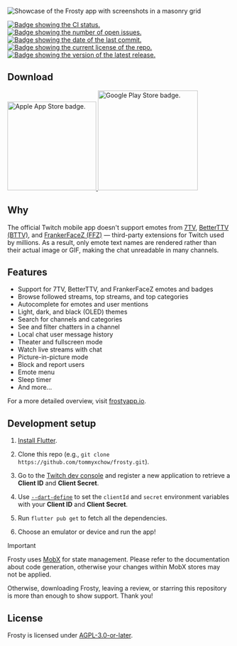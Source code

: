 ![Showcase of the Frosty app with screenshots in a masonry grid](https://github.com/tommyxchow/frosty/assets/54859075/09178dcc-2fd2-4618-8076-502719159424)

<p>
  <a href="https://github.com/tommyxchow/frosty/actions/workflows/ci.yml">
    <img
      alt="Badge showing the CI status."
      src="https://github.com/tommyxchow/frosty/actions/workflows/ci.yml/badge.svg"
    />
  </a>
  <a href="https://github.com/tommyxchow/frosty/issues">
    <img
      alt="Badge showing the number of open issues."
      src="https://img.shields.io/github/issues/tommyxchow/frosty"
    />
  </a>
  <a href="https://github.com/tommyxchow/frosty/commits">
    <img
      alt="Badge showing the date of the last commit."
      src="https://img.shields.io/github/last-commit/tommyxchow/frosty"
    />
  </a>
  <a href="https://github.com/tommyxchow/frosty/blob/main/LICENSE">
    <img
      alt="Badge showing the current license of the repo."
      src="https://img.shields.io/github/license/tommyxchow/frosty"
    />
  </a>
  <a href="https://github.com/tommyxchow/frosty/releases/latest">
    <img
      alt="Badge showing the version of the latest release."
      src="https://img.shields.io/github/v/release/tommyxchow/frosty"
    />
  </a>
</p>

## Download

<p>
  <a href="https://apps.apple.com/us/app/frosty-for-twitch/id1603987585">
    <img
      title="Get it on iOS (Apple App Store)"
      alt="Apple App Store badge."
      src="https://user-images.githubusercontent.com/54859075/160051843-1d8b2186-97e9-4edd-a957-bb4797b71b4a.svg"
      width="200px"
    />
  </a>
  <a href="https://play.google.com/store/apps/details?id=com.tommychow.frosty">
    <img
      title="Get it on Android (Google Play Store)"
      alt="Google Play Store badge."
      src="https://user-images.githubusercontent.com/54859075/160051854-21a57556-6b5a-41e9-8127-334daf1fac47.svg"
      width="225px"
    />
  </a>
</p>

## Why

The official Twitch mobile app doesn't support emotes from [7TV](https://chrome.google.com/webstore/detail/7tv/ammjkodgmmoknidbanneddgankgfejfh), [BetterTTV (BTTV)](https://chrome.google.com/webstore/detail/betterttv/ajopnjidmegmdimjlfnijceegpefgped), and [FrankerFaceZ (FFZ)](https://chrome.google.com/webstore/detail/frankerfacez/fadndhdgpmmaapbmfcknlfgcflmmmieb) — third-party extensions for Twitch used by millions. As a result, only emote text names are rendered rather than their actual image or GIF, making the chat unreadable in many channels.

## Features

- Support for 7TV, BetterTTV, and FrankerFaceZ emotes and badges
- Browse followed streams, top streams, and top categories
- Autocomplete for emotes and user mentions
- Light, dark, and black (OLED) themes
- Search for channels and categories
- See and filter chatters in a channel
- Local chat user message history
- Theater and fullscreen mode
- Watch live streams with chat
- Picture-in-picture mode
- Block and report users
- Emote menu
- Sleep timer
- And more...

For a more detailed overview, visit [frostyapp.io](https://www.frostyapp.io/).

## Development setup

1. [Install Flutter](https://docs.flutter.dev/get-started/install).

2. Clone this repo (e.g., `git clone https://github.com/tommyxchow/frosty.git`).

3. Go to the [Twitch dev console](https://dev.twitch.tv/login) and register a new application to retrieve a **Client ID** and **Client Secret**.

4. Use [`--dart-define`](https://dartcode.org/docs/using-dart-define-in-flutter/) to set the `clientId` and `secret` environment variables with your **Client ID** and **Client Secret**.

5. Run `flutter pub get` to fetch all the dependencies.

6. Choose an emulator or device and run the app!

> [!IMPORTANT]
> Frosty uses [MobX](https://mobx.netlify.app/) for state management. Please refer to the documentation about code generation, otherwise your changes within MobX stores may not be applied.


Otherwise, downloading Frosty, leaving a review, or starring this repository is more than enough to show support. Thank you!

## License

Frosty is licensed under [AGPL-3.0-or-later](LICENSE).
